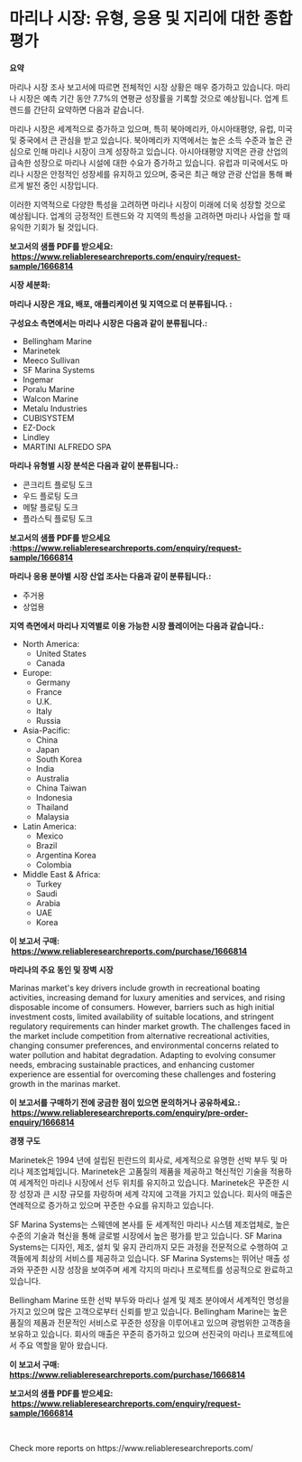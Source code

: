 <p><h1>마리나 시장: 유형, 응용 및 지리에 대한 종합 평가</h1></p><p><strong>요약</strong></p>
<p><p>마리나 시장 조사 보고서에 따르면 전체적인 시장 상황은 매우 증가하고 있습니다. 마리나 시장은 예측 기간 동안 7.7%의 연평균 성장률을 기록할 것으로 예상됩니다. 업계 트렌드를 간단히 요약하면 다음과 같습니다.</p><p>마리나 시장은 세계적으로 증가하고 있으며, 특히 북아메리카, 아시아태평양, 유럽, 미국 및 중국에서 큰 관심을 받고 있습니다. 북아메리카 지역에서는 높은 소득 수준과 높은 관심으로 인해 마리나 시장이 크게 성장하고 있습니다. 아시아태평양 지역은 관광 산업의 급속한 성장으로 마리나 시설에 대한 수요가 증가하고 있습니다. 유럽과 미국에서도 마리나 시장은 안정적인 성장세를 유지하고 있으며, 중국은 최근 해양 관광 산업을 통해 빠르게 발전 중인 시장입니다.</p><p>이러한 지역적으로 다양한 특성을 고려하면 마리나 시장이 미래에 더욱 성장할 것으로 예상됩니다. 업계의 긍정적인 트렌드와 각 지역의 특성을 고려하면 마리나 사업을 할 때 유익한 기회가 될 것입니다.</p></p>
<p><strong>보고서의 샘플 PDF를 받으세요: &nbsp;<a href="https://www.reliableresearchreports.com/enquiry/request-sample/1666814">https://www.reliableresearchreports.com/enquiry/request-sample/1666814</a></strong></p>
<p><strong>시장 세분화:</strong></p>
<p><strong> 마리나 시장은 개요, 배포, 애플리케이션 및 지역으로 더 분류됩니다. :</strong></p>
<p><strong>구성요소 측면에서는 마리나 시장은 다음과 같이 분류됩니다.:</strong></p>
<p><ul><li>Bellingham Marine</li><li>Marinetek</li><li>Meeco Sullivan</li><li>SF Marina Systems</li><li>Ingemar</li><li>Poralu Marine</li><li>Walcon Marine</li><li>Metalu Industries</li><li>CUBISYSTEM</li><li>EZ-Dock</li><li>Lindley</li><li>MARTINI ALFREDO SPA</li></ul></p>
<p><strong> 마리나 유형별 시장 분석은 다음과 같이 분류됩니다.:</strong></p>
<p><ul><li>콘크리트 플로팅 도크</li><li>우드 플로팅 도크</li><li>메탈 플로팅 도크</li><li>플라스틱 플로팅 도크</li></ul></p>
<p><strong>보고서의 샘플 PDF를 받으세요 :<a href="https://www.reliableresearchreports.com/enquiry/request-sample/1666814">https://www.reliableresearchreports.com/enquiry/request-sample/1666814</a></strong></p>
<p><strong> 마리나 응용 분야별 시장 산업 조사는 다음과 같이 분류됩니다.:</strong></p>
<p><ul><li>주거용</li><li>상업용</li></ul></p>
<p><strong>지역 측면에서 마리나 지역별로 이용 가능한 시장 플레이어는 다음과 같습니다.:</strong></p>
<p><ul>
    <li>
        North America:
        <ul>
            <li>United States</li>
            <li>Canada</li>
        </ul>
    </li>
    <li>
        Europe:
        <ul>
            <li>Germany</li>
            <li>France</li>
            <li>U.K.</li>
            <li>Italy</li>
            <li>Russia</li>
        </ul>
    </li>
    <li>
        Asia-Pacific:
        <ul>
            <li>China</li>
            <li>Japan</li>
            <li>South Korea</li>
            <li>India</li>
            <li>Australia</li>
            <li>China Taiwan</li>
            <li>Indonesia</li>
            <li>Thailand</li>
            <li>Malaysia</li>
        </ul>
    </li>
    <li>
        Latin America:
        <ul>
            <li>Mexico</li>
            <li>Brazil</li>
            <li>Argentina Korea</li>
            <li>Colombia</li>
        </ul>
    </li>
    <li>
        Middle East & Africa:
        <ul>
            <li>Turkey</li>
            <li>Saudi</li>
            <li>Arabia</li>
            <li>UAE</li>
            <li>Korea</li>
        </ul>
    </li>
    </ul></p>
<p><strong>이 보고서 구매: &nbsp;<a href="https://www.reliableresearchreports.com/purchase/1666814">https://www.reliableresearchreports.com/purchase/1666814</a></strong></p>
<p><strong>마리나의 주요 동인 및 장벽 시장</strong></p>
<p><p>Marinas market's key drivers include growth in recreational boating activities, increasing demand for luxury amenities and services, and rising disposable income of consumers. However, barriers such as high initial investment costs, limited availability of suitable locations, and stringent regulatory requirements can hinder market growth. The challenges faced in the market include competition from alternative recreational activities, changing consumer preferences, and environmental concerns related to water pollution and habitat degradation. Adapting to evolving consumer needs, embracing sustainable practices, and enhancing customer experience are essential for overcoming these challenges and fostering growth in the marinas market.</p></p>
<p><strong>이 보고서를 구매하기 전에 궁금한 점이 있으면 문의하거나 공유하세요.: &nbsp;<a href="https://www.reliableresearchreports.com/enquiry/pre-order-enquiry/1666814">https://www.reliableresearchreports.com/enquiry/pre-order-enquiry/1666814</a></strong></p>
<p><strong>경쟁 구도</strong></p>
<p><p>Marinetek은 1994 년에 설립된 핀란드의 회사로, 세계적으로 유명한 선박 부두 및 마리나 제조업체입니다. Marinetek은 고품질의 제품을 제공하고 혁신적인 기술을 적용하여 세계적인 마리나 시장에서 선두 위치를 유지하고 있습니다. Marinetek은 꾸준한 시장 성장과 큰 시장 규모를 자랑하며 세계 각지에 고객을 가지고 있습니다. 회사의 매출은 연례적으로 증가하고 있으며 꾸준한 수요를 유지하고 있습니다.</p><p>SF Marina Systems는 스웨덴에 본사를 둔 세계적인 마리나 시스템 제조업체로, 높은 수준의 기술과 혁신을 통해 글로벌 시장에서 높은 평가를 받고 있습니다. SF Marina Systems는 디자인, 제조, 설치 및 유지 관리까지 모든 과정을 전문적으로 수행하여 고객들에게 최상의 서비스를 제공하고 있습니다. SF Marina Systems는 뛰어난 매출 성과와 꾸준한 시장 성장을 보여주며 세계 각지의 마리나 프로젝트를 성공적으로 완료하고 있습니다.</p><p>Bellingham Marine 또한 선박 부두와 마리나 설계 및 제조 분야에서 세계적인 명성을 가지고 있으며 많은 고객으로부터 신뢰를 받고 있습니다. Bellingham Marine는 높은 품질의 제품과 전문적인 서비스로 꾸준한 성장을 이루어내고 있으며 광범위한 고객층을 보유하고 있습니다. 회사의 매출은 꾸준히 증가하고 있으며 선진국의 마리나 프로젝트에서 주요 역할을 맡아 왔습니다.</p></p>
<p><strong>이 보고서 구매: &nbsp; <a href="https://www.reliableresearchreports.com/purchase/1666814">https://www.reliableresearchreports.com/purchase/1666814</a></strong></p>
<p><strong>보고서의 샘플 PDF를 받으세요: &nbsp;<a href="https://www.reliableresearchreports.com/enquiry/request-sample/1666814">https://www.reliableresearchreports.com/enquiry/request-sample/1666814</a></strong><strong></strong></p>
<p>&nbsp;</p>
<p>Check more reports on https://www.reliableresearchreports.com/</p>